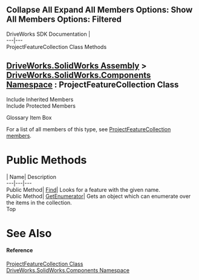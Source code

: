 Collapse All Expand All Members Options: Show All  Members Options: Filtered   
---  
DriveWorks SDK Documentation  |   
---|---  
ProjectFeatureCollection Class Methods   
  
[DriveWorks.SolidWorks Assembly](topic13342.md) > [DriveWorks.SolidWorks.Components Namespace](topic13925.md) : ProjectFeatureCollection Class  
---  
  
Include Inherited Members    
Include Protected Members    


Glossary Item Box

For a list of all members of this type, see [ProjectFeatureCollection members](topic14548.md).

# Public Methods

| Name| Description  
---|---|---  
Public Method| [Find](topic14553.md)| Looks for a feature with the given name.   
Public Method| [GetEnumerator](topic14554.md)| Gets an object which can enumerate over the items in the collection.   
Top

# See Also

#### Reference

[ProjectFeatureCollection Class](topic14547.md)   
[DriveWorks.SolidWorks.Components Namespace](topic13925.md)


